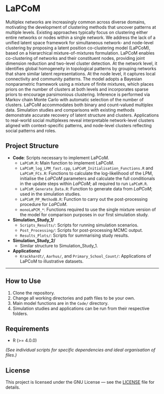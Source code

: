 # LaPCoM

Multiplex networks are increasingly common across diverse domains, motivating the development of clustering methods that uncover patterns at multiple levels. Existing approaches typically focus on clustering either entire networks or nodes within a single network. We address the lack of a unified latent space framework for simultaneous network- and node-level clustering by proposing a latent position co-clustering model (LaPCoM), based on a hierarchical mixture-of-mixtures formulation. LaPCoM enables co-clustering of networks and their constituent nodes, providing joint dimension reduction and two-level cluster detection. At the network level, it identifies global homogeneity in topological patterns by grouping networks that share similar latent representations. At the node level, it captures local connectivity and community patterns. The model adopts a Bayesian nonparametric framework using a mixture of finite mixtures, which places priors on the number of clusters at both levels and incorporates sparse priors to encourage parsimonious clustering. Inference is performed via Markov chain Monte Carlo with automatic selection of the number of clusters. LaPCoM accommodates both binary and count-valued multiplex data. Simulation studies and comparisons with existing methods demonstrate accurate recovery of latent structure and clusters. Applications to real-world social multiplexes reveal interpretable network-level clusters aligned with context-specific patterns, and node-level clusters reflecting social patterns and roles.

## Project Structure

- **Code**: Scripts necessary to implement LaPCoM.
  - `LaPCoM.R`: Main function to implement LaPCoM.
  - `LaPCoM_log_LPM_fast.cpp`, `LaPCoM_Initialisation_Functions.R` and `LaPCoM_FCs.R`: Functions to calculate the log-likelihood of the LPM, initialise the *LaPCoM* parameters and calculate the full conditionals in the update steps within *LaPCoM*; all required to run `LaPCoM.R`.
  - `LaPCoM_Generate_Data.R`: Function to generate data from *LaPCoM*; used in the simulation studies.
  - `LaPCoM_PP_MethodB.R`: Function to carry out the post-processing procedure for *LaPCoM*.
  - `monoLaPCM_*`: Functions required to use the single mixture version of the model for comparison purposes in our first simulation study.
- **Simulation_Study_1/**
  - `Scripts_Results/`: Scripts for running simulation scenarios.
  - `Post_Processing/`: Scripts for post-processing MCMC output.
  - `Results_Plots/`: Scripts for summarising study results.
- **Simulation_Study_2/**
  - Similar structure to Simulation_Study_1.
- **Applications/**
  - `Krackhardt/`, `Aarhus/`, and `Primary_School_Count/`: Applications of LaPCoM to illustrative datasets.

---

## How to Use

1. Clone the repository.
2. Change all working directories and path files to be your own.
3. Main model functions are in the `Code/` directory.
4. Simulation studies and applications can be run from their respective folders.

## Requirements

- R (>= 4.0.0)

*(See individual scripts for specific dependencies and ideal organisation of files.)*

## License

This project is licensed under the GNU License — see the [LICENSE](LICENSE) file for details.
